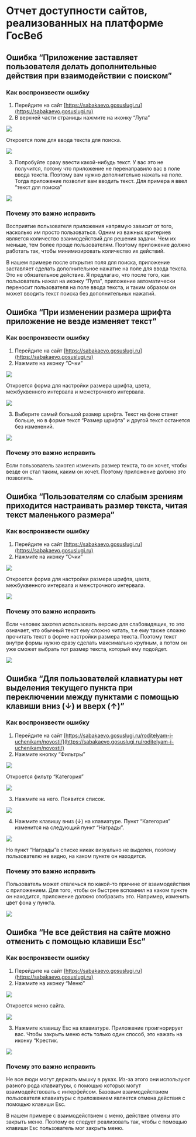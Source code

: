 # Отчет доступности сайтов, реализованных на платформе ГосВеб
## Ошибка “Приложение заставляет пользователя делать дополнительные действия при взаимодействии с поиском”

### Как воспроизвести ошибку

1.  Перейдите на сайт [https://sabakaevo.gosuslugi.ru](https://sabakaevo.gosuslugi.ru)
2.  В верхней части страницы нажмите на иконку “Лупа”

![](image1.png)

Откроется поле для ввода текста для поиска.

![](image3.png)

3.  Попробуйте сразу ввести какой-нибудь текст. У вас это не получится, потому что приложение не перенаправило вас в поле ввода текста. Поэтому вам нужно дополнительно нажать на поле. Тогда приложение позволит вам вводить текст. Для примера я ввел “текст для поиска”

![](image2.png)

### Почему это важно исправить

Восприятие пользователя приложения напрямую зависит от того, насколько им просто пользоваться. Одним из важных критериев является количество взаимодействий для решения задачи. Чем их меньше, тем более проще пользователям. Поэтому приложение должно работать так, чтобы минимизировать количество их действий.

В нашем примере после открытия поля для поиска, приложение заставляет сделать дополнительное нажатие на поле для ввода текста. Это не обязательное действие. Я предлагаю, что после того, как пользователь нажал на иконку “Лупа”, приложение автоматически переносит пользователя на поле ввода текста, и таким образом он может вводить текст поиска без дополнительных нажатий.

## Ошибка “При изменении размера шрифта приложение не везде изменяет текст”

### Как воспроизвести ошибку

1.  Перейдите на сайт [https://sabakaevo.gosuslugi.ru](https://sabakaevo.gosuslugi.ru)
2.  Нажмите на иконку “Очки”

![](image5.png)

Откроется форма для настройки размера шрифта, цвета, межбуквенного интервала и межстрочного интервала.

![](image4.png)

3.  Выберите самый большой размер шрифта. Текст на фоне станет больше, но в форме текст “Размер шрифта” и другой текст останется без изменений.

![](image6.png)

### Почему это важно исправить

Если пользователь захотел изменить размер текста, то он хочет, чтобы везде он стал таким, каким он хочет. Поэтому приложение должно это позволить.

## Ошибка “Пользователям со слабым зрениям приходится настраивать размер текста, читая текст маленького размера”

### Как воспроизвести ошибку

1.  Перейдите на сайт [https://sabakaevo.gosuslugi.ru](https://sabakaevo.gosuslugi.ru)
2.  Нажмите на иконку “Очки”

![](image5.png)

Откроется форма для настройки размера шрифта, цвета, межбуквенного интервала и межстрочного интервала.

![](image4.png)

### Почему это важно исправить

Если человек захотел использовать версию для слабовидящих, то это означает, что обычный текст ему сложно читать, т.е ему также сложно прочитать текст в форме настройки размера текста. Поэтому текст внутри формы нужно сразу сделать максимально крупным, а потом он уже сможет выбрать тот размер текста, который ему подойдет.

![](image7.png)

## Ошибка “Для пользователей клавиатуры нет выделения текущего пункта при переключении между пунктами с помощью клавиши вниз (↓) и вверх (↑)”
### Как воспроизвести ошибку

1.  Перейдите на сайт [https://sabakaevo.gosuslugi.ru/roditelyam-i-uchenikam/novosti/](https://sabakaevo.gosuslugi.ru/roditelyam-i-uchenikam/novosti/)
2.  Нажмите кнопку “Фильтры”

![](image10.png)

Откроется фильтр “Категория”

![](image8.png)

3.  Нажмите на него. Появится список.

![](image9.png)

4.  Нажмите клавишу вниз (↓) на клавиатуре. Пункт “Категория” изменится на следующий пункт “Награды”.

![](image11.png)

Но пункт “Награды”в списке никак визуально не выделен, поэтому пользователю не видно, на каком пункте он находится.  

### Почему это важно исправить

Пользователь может отвлечься по какой-то причине от взаимодействия с приложением. Для того, чтобы он быстрее вспомнил на каком пункте он находится, приложение должно отобразить это. Например, изменить цвет фона у пункта.

![](image12.png)

## Ошибка “Не все действия на сайте можно отменить с помощью клавиши Esc”
### Как воспроизвести ошибку

1.  Перейдите на сайт [https://sabakaevo.gosuslugi.ru](https://sabakaevo.gosuslugi.ru)
2.  Нажмите на иконку “Меню”

![](image13.png)

Откроется меню сайта.

![](image14.png)

3.  Нажмите клавишу Esc на клавиатуре. Приложение проигнорирует вас. Чтобы закрыть меню есть только один способ, это нажать на иконку “Крестик.

![](image15.png)

### Почему это важно исправить

Не все люди могут держать мышку в руках. Из-за этого они используют разного рода клавиатуры, с помощью которых могут взаимодействовать с интерфейсом. Базовым взаимодействием пользователя клавиатуры с приложением является отмена действия с помощью клавиши Esc.

В нашем примере с взаимодействием с меню, действие отмены это закрыть меню. Поэтому ее следует реализовать так, чтобы с помощью клавиши Esc пользователь мог закрыть меню.
